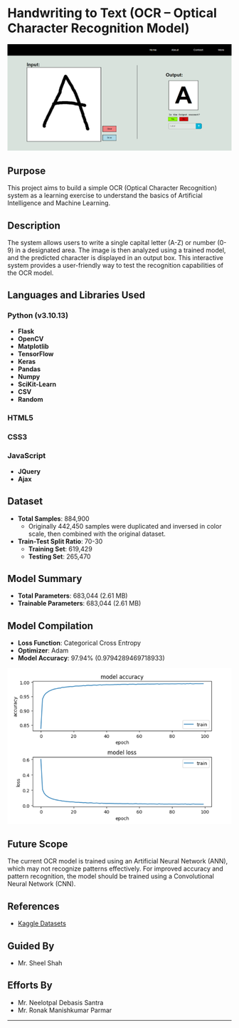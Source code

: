 # Handwriting to Text (OCR – Optical Character Recognition Model)

!["CNN-Letter_Recognition"](CNN_cover.png)

## Purpose
This project aims to build a simple OCR (Optical Character Recognition) system as a learning exercise to understand the basics of Artificial Intelligence and Machine Learning.

## Description
The system allows users to write a single capital letter (A-Z) or number (0-9) in a designated area. The image is then analyzed using a trained model, and the predicted character is displayed in an output box. This interactive system provides a user-friendly way to test the recognition capabilities of the OCR model.

## Languages and Libraries Used

### Python (v3.10.13)
- **Flask**
- **OpenCV**
- **Matplotlib**
- **TensorFlow**
- **Keras**
- **Pandas**
- **Numpy**
- **SciKit-Learn**
- **CSV**
- **Random**

### HTML5

### CSS3

### JavaScript
- **JQuery**
- **Ajax**

## Dataset
- **Total Samples**: 884,900
  - Originally 442,450 samples were duplicated and inversed in color scale, then combined with the original dataset.
- **Train-Test Split Ratio**: 70-30
  - **Training Set**: 619,429
  - **Testing Set**: 265,470

## Model Summary
- **Total Parameters**: 683,044 (2.61 MB)
- **Trainable Parameters**: 683,044 (2.61 MB)

## Model Compilation
- **Loss Function**: Categorical Cross Entropy
- **Optimizer**: Adam
- **Model Accuracy**: 97.94% (0.9794289469718933)

!["Model Summary"](Cnn_summary.png)

## Future Scope
The current OCR model is trained using an Artificial Neural Network (ANN), which may not recognize patterns effectively. For improved accuracy and pattern recognition, the model should be trained using a Convolutional Neural Network (CNN).

## References
- [Kaggle Datasets](https://www.kaggle.com/)

## Guided By
- Mr. Sheel Shah

## Efforts By
- Mr. Neelotpal Debasis Santra
- Mr. Ronak Manishkumar Parmar

---
